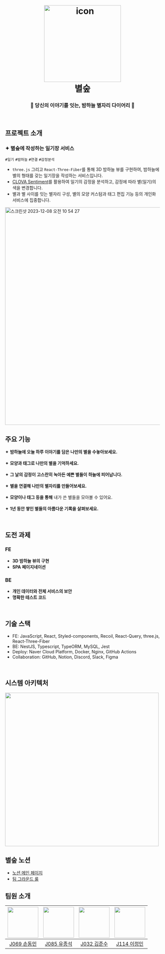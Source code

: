 <h1 align="center">
  <img src="https://github.com/boostcampwm2023/web08-ByeolSoop/blob/main/FE/src/assets/logo.png" alt="icon" width="250">
  <br>
  별숲
  <br>
</h1>
<h3 align="center">💫 당신의 이야기를 잇는, 밤하늘 별자리 다이어리 💫</h3>

<br>

## 프로젝트 소개

### ✦ 별숲에 작성하는 일기장 서비스

`#일기` `#밤하늘` `#연결` `#감정분석`

- `three.js` 그리고 `React-Three-Fiber`를 통해 3D 밤하늘 뷰를 구현하여, 밤하늘에 별의 형태를 갖는 일기장을 작성하는 서비스입니다.
- [CLOVA Sentiment](https://www.ncloud.com/product/aiService/clovaSentiment)를 활용하여 일기의 감정을 분석하고, 감정에 따라 별(일기)의 색을 변경합니다.
- 별과 별 사이를 잇는 별자리 구성, 별의 모양 커스텀과 태그 편집 기능 등의 개인화 서비스에 집중합니다.

<img width="709" alt="스크린샷 2023-12-08 오전 10 54 27" src="https://github.com/boostcampwm2023/web08-ByeolSoop/assets/44529556/6487f421-305d-4770-af37-16fde97c2f30">


## 주요 기능

✦   **밤하늘에 오늘 하루 이야기를 담은 나만의 별을 수놓아보세요.** <br><br>
✦   **모양과 태그로 나만의 별을 기억하세요.** <br><br>
✦   **그 날의 감정이 고스란히 녹아든 예쁜 별들이 하늘에 피어납니다.** <br><br>
✦   **별을 연결해 나만의 별자리를 만들어보세요.** <br><br>
✦   **모양이나 태그 등을 통해** 내가 쓴 별들을 모아볼 수 있어요. <br><br>
✦   **1년 동안 쌓인 별들의 아름다운 기록을 살펴보세요.** <br>

<br>

## 도전 과제

### FE

- **3D 밤하늘 뷰의 구현**
- **SPA 페이지네이션**

### BE

- **개인 데이터와 전체 서비스의 보안**
- **명확한 테스트 코드**

<br>

## 기술 스택
- FE: JavaScript, React, Styled-components, Recoil, React-Query, three.js, React-Three-Fiber
- BE: NestJS, Typescript, TypeORM, MySQL, Jest
- Deploy: Naver Cloud Platform, Docker, Nginx, GitHub Actions
- Collaboration: GitHub, Notion, Discord, Slack, Figma

<br>

## 시스템 아키텍처

<img width="500" src=https://github.com/boostcampwm2023/web08-ByeolSoop/assets/44529556/f71b23ee-fa38-4739-a2c9-523dc2d2152f/>


## 별숲 노션
- [노션 메인 페이지](https://byeolsoop.notion.site/6ee66b92d165412e9954c35d223cfab4?pvs=4)
- [팀 그라운드 룰](https://byeolsoop.notion.site/Ground-Rule-4cd18249ce634cb0a24c7d255012a76c?pvs=4)

## 팀원 소개
|<img src="https://github.com/dmson1218.png" width="100">|<img src="https://github.com/dbwhdtjr0457.png" width=100>|<img src="https://github.com/JoonSoo-Kim.png" width=100>|<img src="https://github.com/mingxoxo.png" width="100">|
|:--:|:--:|:--:|:--:|
|[J069 손동민](https://github.com/dmson1218)|[J085 유종석](https://github.com/dmson1218)|[J032 김준수](https://github.com/JoonSoo-Kim)|[J114 이정민](https://github.com/mingxoxo)|
